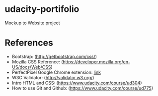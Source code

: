 udacity-portifolio
==================

Mockup to Website project


References
================

* Bootstrap: (http://getbootstrap.com/css/)
* Mozilla CSS Reference: (https://developer.mozilla.org/en-US/docs/Web/CSS)
* PerfectPixel Google Chrome extension: [link](https://chrome.google.com/webstore/detail/perfectpixel-by-welldonec/dkaagdgjmgdmbnecmcefdhjekcoceebi?hl=en)
* W3C Validator: (http://validator.w3.org/)
* Intro HTML and CSS: (https://www.udacity.com/course/ud304)
* How to use Git and Github: (https://www.udacity.com/course/ud775)
